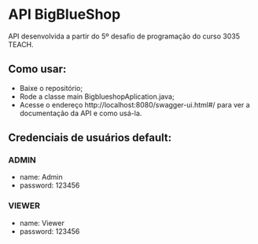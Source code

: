 # API BigBlueShop
API desenvolvida a partir do 5º desafio de programação do curso 3035 TEACH.
## Como usar:
- Baixe o repositório;
- Rode a classe main BigblueshopAplication.java;
- Acesse o endereço http://localhost:8080/swagger-ui.html#/ para ver a documentação da API e como usá-la.
## Credenciais de usuários default:
### ADMIN
 - name: Admin
 - password: 123456
### VIEWER
 - name: Viewer
 - password: 123456